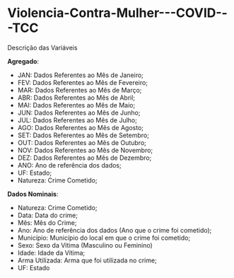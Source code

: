 # Violencia-Contra-Mulher---COVID---TCC
Descrição das Variáveis

**Agregado**:

* JAN: Dados Referentes ao Mês de Janeiro;
* FEV: Dados Referentes ao Mês de Fevereiro;
* MAR: Dados Referentes ao Mês de Março;
* ABR: Dados Referentes ao Mês de Abril;
* MAI: Dados Referentes ao Mês de Maio;
* JUN: Dados Referentes ao Mês de Junho;
* JUL: Dados Referentes ao Mês de Julho;
* AGO: Dados Referentes ao Mês de Agosto;
* SET: Dados Referentes ao Mês de Setembro;
* OUT: Dados Referentes ao Mês de Outubro;
* NOV: Dados Referentes ao Mês de Novembro;
* DEZ: Dados Referentes ao Mês de Dezembro;
* ANO: Ano de referência dos dados;
* UF: Estado;
* Natureza: Crime Cometido;

**Dados Nominais**:
* Natureza: Crime Cometido;
* Data: Data do crime;
* Mês: Mês do Crime;
* Ano: Ano de referência dos dados (Ano que o crime foi cometido);
* Município: Município do local em que o crime foi cometido;
* Sexo: Sexo da Vítima (Masculino ou Feminino)
* Idade: Idade da Vítima;
* Arma Utilizada: Arma que foi utilizada no crime;
* UF: Estado
